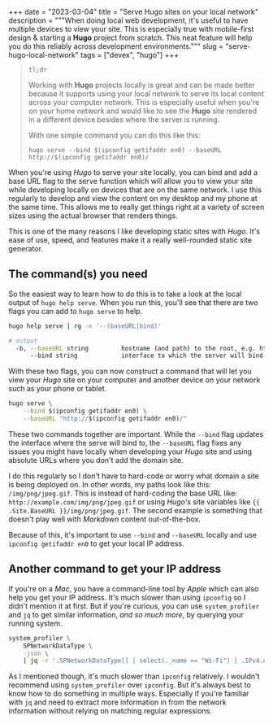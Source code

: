 +++
date = "2023-03-04"
title = "Serve Hugo sites on your local network"
description = """When doing local web development, it's useful to have multiple
devices to view your site. This is especially true with mobile-first design &
starting a **Hugo** project from scratch. This neat feature will help you do
this reliably across development environments."""
slug = "serve-hugo-local-network"
tags = ["devex", "hugo"]
+++

> `tl;dr`
>
> Working with **Hugo** projects locally is great and can be made better because
> it supports using your local network to serve its local content across your
> computer network. This is especially useful when you're on your home network
> and would like to see the **Hugo** site rendered in a different device besides
> where the server is running.
>
> With one simple command you can do this like this:
>
> `hugo serve --bind $(ipconfig getifaddr en0) --baseURL http://$(ipconfig
getifaddr en0)/`

When you're using *Hugo* to serve your site locally, you can bind and add a base
URL flag to the serve function which will allow you to view your site while
developing locally on devices that are on the same network. I use this regularly
to develop and view the content on my desktop and my phone at the same time.
This allows me to really get things right at a variety of screen sizes using the
actual browser that renders things.

This is one of the many reasons I like developing static sites with *Hugo*. It's
ease of use, speed, and features make it a really well-rounded static site
generator.

## The command(s) you need

So the easiest way to learn how to do this is to take a look at the local output
of `hugo help serve`. When you run this, you'll see that there are two flags you
can add to `hugo serve` to help.

```sh {title = "Looking through Hugo's help" verbatim = false}
hugo help serve | rg -e '--(baseURL|bind)'
```

```sh {title = "Output from the previous command" verbatim = false }
# output
  -b, --baseURL string         hostname (and path) to the root, e.g. https://spf13.com/
      --bind string            interface to which the server will bind (default "127.0.0.1")
```

With these two flags, you can now construct a command that will let you view
your *Hugo* site on your computer and another device on your network such as
your phone or tablet.

```sh {title = "Serving Hugo with your local IP" verbatim = false}
hugo serve \
    --bind $(ipconfig getifaddr en0) \
    --baseURL "http://$(ipconfig getifaddr en0)/"
```

These two commands together are important. While the `--bind` flag updates the
interface where the serve will bind to, the `--baseURL` flag fixes any issues
you might have locally when developing your *Hugo* site and using absolute URLs
where you don't add the domain site.

I do this regularly so I don't have to hard-code or worry what domain a site is
being deployed on. In other words, my paths look like this: `/img/png/jpeg.gif`.
This is instead of hard-coding the base URL like:
`http://example.com/img/png/jpeg.gif` or using *Hugo's* site variables like `{{
.Site.BaseURL }}/img/png/jpeg.gif`. The second example is something that doesn't
play well with *Markdown* content out-of-the-box.

Because of this, it's important to use `--bind` and `--baseURL` locally and use
`ipconfig getifaddr en0` to get your local IP address.

## Another command to get your IP address

If you're on a *Mac*, you have a command-line tool by *Apple* which can also
help you get your IP address. It's much slower than using `ipconfig` so I didn't
mention it at first. But if you're curious, you can use `system_profiler` and
`jq` to get similar information, _and so much more_, by querying your running
system.

```sh {title = "Using system_profiler to get the network address" verbatim = false}
system_profiler \
    SPNetworkDataType \
    -json \
    | jq -r '.SPNetworkDataType[] | select(._name == "Wi-Fi") | .IPv4.Addresses[]'
```

As I mentioned though, it's much slower than `ipconfig` relatively. I wouldn't
recommend using `system_profiler` over `ipconfig`. But it's always best to know
how to do something in multiple ways. Especially if you're familiar with `jq`
and need to extract more information in from the network information without
relying on matching regular expressions.

